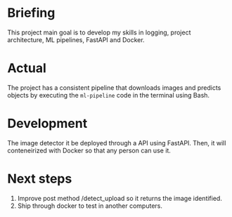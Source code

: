 # Briefing

This project main goal is to develop my skills in logging, project architecture, ML pipelines, FastAPI and Docker.

# Actual

The project has a consistent pipeline that downloads images and predicts objects by executing the `ml-pipeline` code in the terminal using Bash.

# Development

The image detector it be deployed through a API using FastAPI. Then, it will conteneirized with Docker so that any person can use it.

# Next steps

1. Improve post method /detect_upload so it returns the image identified.
2. Ship through docker to test in another computers.
